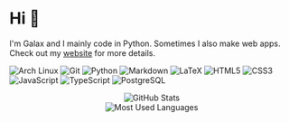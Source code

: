# Hi 👋
I'm Galax and I mainly code in Python. Sometimes I also make web apps. Check out my [website](https://galax.tech) for more details.

![Arch Linux](https://img.shields.io/static/v1?label=|&message=Arch%20Linux&color=1793d1&logo=archlinux)
![Git](https://img.shields.io/static/v1?label=|&message=Git&color=f05032&logo=git)
![Python](https://img.shields.io/static/v1?label=|&message=Python&color=3776ab&logo=python)
![Markdown](https://img.shields.io/static/v1?label=|&message=Markdown&color=000000&logo=markdown)
![LaTeX](https://img.shields.io/static/v1?label=|&message=LaTeX&color=008080&logo=latex)
![HTML5](https://img.shields.io/static/v1?label=|&message=HTML5&color=e34f26&logo=html5)
![CSS3](https://img.shields.io/static/v1?label=|&message=CSS3&color=1572b6&logo=css3)
![JavaScript](https://img.shields.io/static/v1?label=|&message=JavaScript&color=f7ef1d&logo=javascript)
![TypeScript](https://img.shields.io/static/v1?label=|&message=TypeScript&color=3178c6&logo=typescript)
![PostgreSQL](https://img.shields.io/static/v1?label=|&message=PostgreSQL&color=4169e1&logo=postgresql)

<div align="center">
  <img src="https://github-readme-stats.vercel.app/api?username=Galax028&count_private=true&show_icons=true&include_all_commits=true&theme=dark" alt="GitHub Stats" />
  <br />
  <img src="https://github-readme-stats.vercel.app/api/top-langs/?username=Galax028&hide=TeX&layout=compact&theme=dark" alt="Most Used Languages" />
</div>
